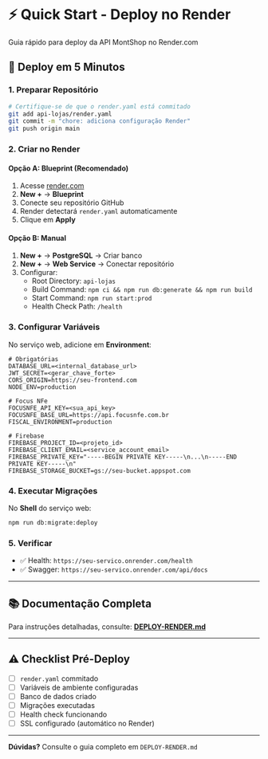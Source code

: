 # ⚡ Quick Start - Deploy no Render

Guia rápido para deploy da API MontShop no Render.com

## 🚀 Deploy em 5 Minutos

### 1. Preparar Repositório
```bash
# Certifique-se de que o render.yaml está commitado
git add api-lojas/render.yaml
git commit -m "chore: adiciona configuração Render"
git push origin main
```

### 2. Criar no Render

#### Opção A: Blueprint (Recomendado)
1. Acesse [render.com](https://render.com)
2. **New +** → **Blueprint**
3. Conecte seu repositório GitHub
4. Render detectará `render.yaml` automaticamente
5. Clique em **Apply**

#### Opção B: Manual
1. **New +** → **PostgreSQL** → Criar banco
2. **New +** → **Web Service** → Conectar repositório
3. Configurar:
   - Root Directory: `api-lojas`
   - Build Command: `npm ci && npm run db:generate && npm run build`
   - Start Command: `npm run start:prod`
   - Health Check Path: `/health`

### 3. Configurar Variáveis

No serviço web, adicione em **Environment**:

```env
# Obrigatórias
DATABASE_URL=<internal_database_url>
JWT_SECRET=<gerar_chave_forte>
CORS_ORIGIN=https://seu-frontend.com
NODE_ENV=production

# Focus NFe
FOCUSNFE_API_KEY=<sua_api_key>
FOCUSNFE_BASE_URL=https://api.focusnfe.com.br
FISCAL_ENVIRONMENT=production

# Firebase
FIREBASE_PROJECT_ID=<projeto_id>
FIREBASE_CLIENT_EMAIL=<service_account_email>
FIREBASE_PRIVATE_KEY="-----BEGIN PRIVATE KEY-----\n...\n-----END PRIVATE KEY-----\n"
FIREBASE_STORAGE_BUCKET=gs://seu-bucket.appspot.com
```

### 4. Executar Migrações

No **Shell** do serviço web:

```bash
npm run db:migrate:deploy
```

### 5. Verificar

- ✅ Health: `https://seu-servico.onrender.com/health`
- ✅ Swagger: `https://seu-servico.onrender.com/api/docs`

---

## 📚 Documentação Completa

Para instruções detalhadas, consulte: **[DEPLOY-RENDER.md](./DEPLOY-RENDER.md)**

---

## ⚠️ Checklist Pré-Deploy

- [ ] `render.yaml` commitado
- [ ] Variáveis de ambiente configuradas
- [ ] Banco de dados criado
- [ ] Migrações executadas
- [ ] Health check funcionando
- [ ] SSL configurado (automático no Render)

---

**Dúvidas?** Consulte o guia completo em `DEPLOY-RENDER.md`

